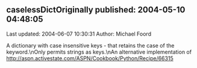 ## caselessDictOriginally published: 2004-05-10 04:48:05 
Last updated: 2004-06-07 10:30:31 
Author: Michael Foord 
 
A dictionary with case insensitive keys - that retains the case of the keyword.\nOnly permits strings as keys.\nAn alternative implementation of http://aspn.activestate.com/ASPN/Cookbook/Python/Recipe/66315